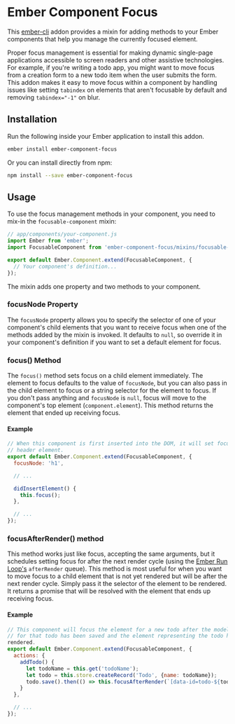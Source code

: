 # Ember Component Focus

This [ember-cli][ember-cli] addon provides a mixin for adding methods to your
Ember components that help you manage the currently focused element.

Proper focus management is essential for making dynamic single-page applications
accessible to screen readers and other assistive technologies. For example, if
you're writing a todo app, you might want to move focus from a creation form to
a new todo item when the user submits the form. This addon makes it easy to move
focus within a component by handling issues like setting `tabindex` on elements
that aren't focusable by default and removing `tabindex="-1"` on blur.

[ember-cli]: http://www.ember-cli.com/

## Installation

Run the following inside your Ember application to install this addon.

```bash
ember install ember-component-focus
```

Or you can install directly from npm:

```bash
npm install --save ember-component-focus
```

## Usage

To use the focus management methods in your component, you need to mix-in
the `focusable-component` mixin:

```javascript
// app/components/your-component.js
import Ember from 'ember';
import FocusableComponent from 'ember-component-focus/mixins/focusable-component';

export default Ember.Component.extend(FocusableComponent, {
  // Your component's definition...
});
```

The mixin adds one property and two methods to your component.

### focusNode Property

The `focusNode` property allows you to specify the selector of one of your
component's child elements that you want to receive focus when one of the
methods added by the mixin is invoked. It defaults to `null`, so override it in
your component's definition if you want to set a default element for focus.


### focus() Method

The `focus()` method sets focus on a child element immediately. The element to
focus defaults to the value of `focusNode`, but you can also pass in the child
element to focus or a string selector for the element to focus. If you don't
pass anything and `focusNode` is `null`, focus will move to the component's top
element (`component.element`). This method returns the element that ended up
receiving focus.

#### Example

```javascript
// When this component is first inserted into the DOM, it will set focus to its
// header element.
export default Ember.Component.extend(FocusableComponent, {
  focusNode: 'h1',

  // ...

  didInsertElement() {
    this.focus();
  },

  // ...
});
```

### focusAfterRender() method

This method works just like focus, accepting the same arguments, but it
schedules setting focus for after the next render cycle (using the [Ember Run
Loop's][run-loop] `afterRender` queue). This method is most useful for when you
want to move focus to a child element that is not yet rendered but will be after
the next render cycle. Simply pass it the selector of the element to be
rendered. It returns a promise that will be resolved with the element that ends
up receiving focus.

#### Example

```javascript
// This component will focus the element for a new todo after the model object
// for that todo has been saved and the element representing the todo has
rendered.
export default Ember.Component.extend(FocusableComponent, {
  actions: {
    addTodo() {
      let todoName = this.get('todoName');
      let todo = this.store.createRecord('Todo', {name: todoName});
      todo.save().then(() => this.focusAfterRender(`[data-id=todo-${todo.id}]`));
    }
  },

  // ...
});
```

[run-loop]: http://emberjs.com/api/classes/Ember.run.html
